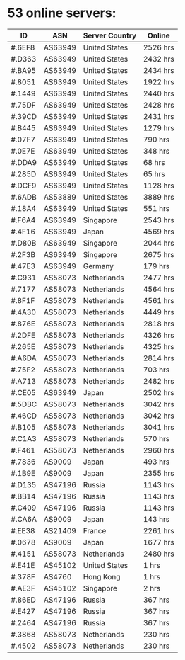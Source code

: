# 53 online servers:

| ID | ASN | Server Country | Online |
| ------ | ------ | ------ | ------ |
| #.6EF8 | AS63949 | United States | 2526 hrs |
| #.D363 | AS63949 | United States | 2432 hrs |
| #.BA95 | AS63949 | United States | 2434 hrs |
| #.8051 | AS63949 | United States | 1922 hrs |
| #.1449 | AS63949 | United States | 2440 hrs |
| #.75DF | AS63949 | United States | 2428 hrs |
| #.39CD | AS63949 | United States | 2431 hrs |
| #.B445 | AS63949 | United States | 1279 hrs |
| #.07F7 | AS63949 | United States | 790 hrs |
| #.0E7E | AS63949 | United States | 348 hrs |
| #.DDA9 | AS63949 | United States | 68 hrs |
| #.285D | AS63949 | United States | 65 hrs |
| #.DCF9 | AS63949 | United States | 1128 hrs |
| #.6ADB | AS53889 | United States | 3889 hrs |
| #.18A4 | AS63949 | United States | 551 hrs |
| #.F6A4 | AS63949 | Singapore | 2543 hrs |
| #.4F16 | AS63949 | Japan | 4569 hrs |
| #.D80B | AS63949 | Singapore | 2044 hrs |
| #.2F3B | AS63949 | Singapore | 2675 hrs |
| #.47E3 | AS63949 | Germany | 179 hrs |
| #.C931 | AS58073 | Netherlands | 2477 hrs |
| #.7177 | AS58073 | Netherlands | 4564 hrs |
| #.8F1F | AS58073 | Netherlands | 4561 hrs |
| #.4A30 | AS58073 | Netherlands | 4449 hrs |
| #.876E | AS58073 | Netherlands | 2818 hrs |
| #.2DFE | AS58073 | Netherlands | 4326 hrs |
| #.265E | AS58073 | Netherlands | 4325 hrs |
| #.A6DA | AS58073 | Netherlands | 2814 hrs |
| #.75F2 | AS58073 | Netherlands | 703 hrs |
| #.A713 | AS58073 | Netherlands | 2482 hrs |
| #.CE05 | AS63949 | Japan | 2502 hrs |
| #.5DBC | AS58073 | Netherlands | 3042 hrs |
| #.46CD | AS58073 | Netherlands | 3042 hrs |
| #.B105 | AS58073 | Netherlands | 3041 hrs |
| #.C1A3 | AS58073 | Netherlands | 570 hrs |
| #.F461 | AS58073 | Netherlands | 2960 hrs |
| #.7836 | AS9009 | Japan | 493 hrs |
| #.1B9E | AS9009 | Japan | 2355 hrs |
| #.D135 | AS47196 | Russia | 1143 hrs |
| #.BB14 | AS47196 | Russia | 1143 hrs |
| #.C409 | AS47196 | Russia | 1143 hrs |
| #.CA6A | AS9009 | Japan | 143 hrs |
| #.EE38 | AS21409 | France | 2261 hrs |
| #.0678 | AS9009 | Japan | 1677 hrs |
| #.4151 | AS58073 | Netherlands | 2480 hrs |
| #.E41E | AS45102 | United States | 1 hrs |
| #.378F | AS4760 | Hong Kong | 1 hrs |
| #.AE3F | AS45102 | Singapore | 2 hrs |
| #.86ED | AS47196 | Russia | 367 hrs |
| #.E427 | AS47196 | Russia | 367 hrs |
| #.2464 | AS47196 | Russia | 367 hrs |
| #.3868 | AS58073 | Netherlands | 230 hrs |
| #.4502 | AS58073 | Netherlands | 230 hrs |

